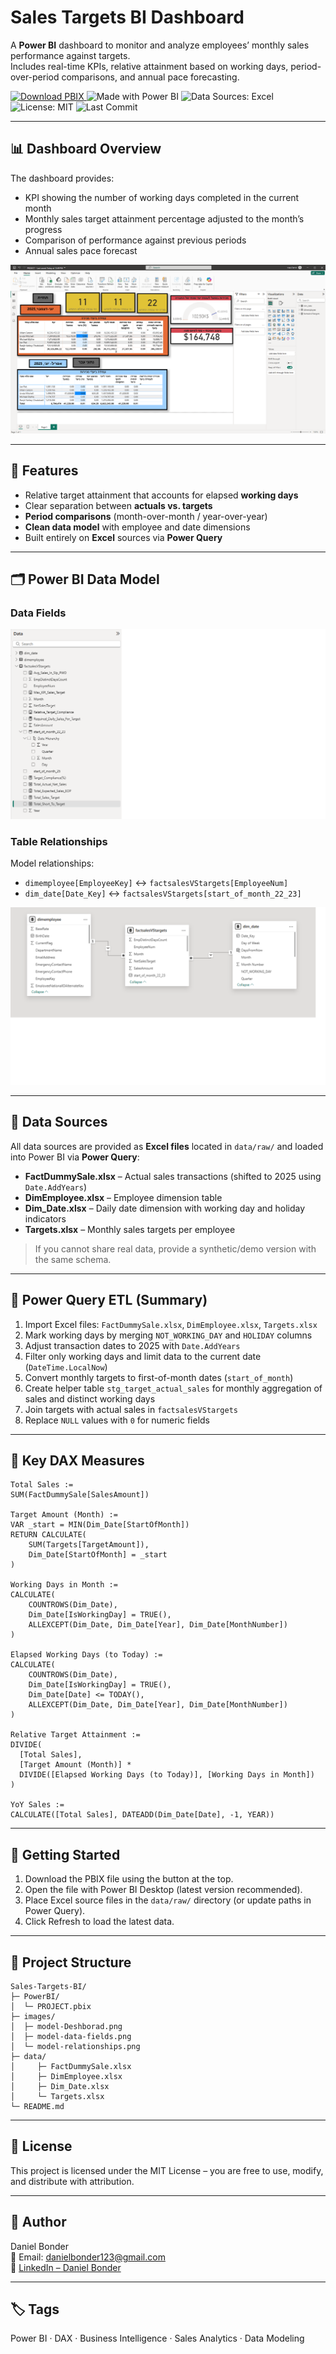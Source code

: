 # Sales Targets BI Dashboard

A **Power BI** dashboard to monitor and analyze employees’ monthly sales performance against targets.  
Includes real-time KPIs, relative attainment based on working days, period-over-period comparisons, and annual pace forecasting.

<p align="left">
  <a href="https://github.com/DanielBonder/Sales-Targets-BI/raw/main/PowerBI/PROJECT.pbix">
    <img alt="Download PBIX" src="https://img.shields.io/badge/Download-PBIX-blue?logo=power-bi&logoColor=white" />
  </a>
  <img alt="Made with Power BI" src="https://img.shields.io/badge/Made%20with-Power%20BI-yellow?logo=power-bi&logoColor=white" />
  <img alt="Data Sources: Excel" src="https://img.shields.io/badge/Data%20Sources-Excel-green?logo=microsoft-excel&logoColor=white" />
  <img alt="License: MIT" src="https://img.shields.io/badge/License-MIT-lightgrey" />
  <img alt="Last Commit" src="https://img.shields.io/github/last-commit/DanielBonder/Sales-Targets-BI" />
</p>

---

## 📊 Dashboard Overview
The dashboard provides:
- KPI showing the number of working days completed in the current month
- Monthly sales target attainment percentage adjusted to the month’s progress
- Comparison of performance against previous periods
- Annual sales pace forecast

![Dashboard Overview](images/model-Deshborad.png)

---

## 🧭 Features
- Relative target attainment that accounts for elapsed **working days**
- Clear separation between **actuals vs. targets**
- **Period comparisons** (month-over-month / year-over-year)
- **Clean data model** with employee and date dimensions
- Built entirely on **Excel** sources via **Power Query**

---

## 🗂 Power BI Data Model

### Data Fields
![Data Fields](images/model-data-fields.png)

### Table Relationships
Model relationships:
- `dimemployee[EmployeeKey]` ↔ `factsalesVStargets[EmployeeNum]`
- `dim_date[Date_Key]` ↔ `factsalesVStargets[start_of_month_22_23]`

![Relationships Diagram](images/model-relationships.png)

---

## 📂 Data Sources
All data sources are provided as **Excel files** located in `data/raw/` and loaded into Power BI via **Power Query**:

- **FactDummySale.xlsx** – Actual sales transactions (shifted to 2025 using `Date.AddYears`)
- **DimEmployee.xlsx** – Employee dimension table
- **Dim_Date.xlsx** – Daily date dimension with working day and holiday indicators
- **Targets.xlsx** – Monthly sales targets per employee

> If you cannot share real data, provide a synthetic/demo version with the same schema.

---

## 🔄 Power Query ETL (Summary)
1. Import Excel files: `FactDummySale.xlsx`, `DimEmployee.xlsx`, `Targets.xlsx`
2. Mark working days by merging `NOT_WORKING_DAY` and `HOLIDAY` columns
3. Adjust transaction dates to 2025 with `Date.AddYears`
4. Filter only working days and limit data to the current date (`DateTime.LocalNow`)
5. Convert monthly targets to first-of-month dates (`start_of_month`)
6. Create helper table `stg_target_actual_sales` for monthly aggregation of sales and distinct working days
7. Join targets with actual sales in `factsalesVStargets`
8. Replace `NULL` values with `0` for numeric fields

---

## 🧮 Key DAX Measures
```DAX
Total Sales :=
SUM(FactDummySale[SalesAmount])

Target Amount (Month) :=
VAR _start = MIN(Dim_Date[StartOfMonth])
RETURN CALCULATE(
    SUM(Targets[TargetAmount]),
    Dim_Date[StartOfMonth] = _start
)

Working Days in Month :=
CALCULATE(
    COUNTROWS(Dim_Date),
    Dim_Date[IsWorkingDay] = TRUE(),
    ALLEXCEPT(Dim_Date, Dim_Date[Year], Dim_Date[MonthNumber])
)

Elapsed Working Days (to Today) :=
CALCULATE(
    COUNTROWS(Dim_Date),
    Dim_Date[IsWorkingDay] = TRUE(),
    Dim_Date[Date] <= TODAY(),
    ALLEXCEPT(Dim_Date, Dim_Date[Year], Dim_Date[MonthNumber])
)

Relative Target Attainment :=
DIVIDE(
  [Total Sales],
  [Target Amount (Month)] *
  DIVIDE([Elapsed Working Days (to Today)], [Working Days in Month])
)

YoY Sales :=
CALCULATE([Total Sales], DATEADD(Dim_Date[Date], -1, YEAR))
```

---

## 🚀 Getting Started
1. Download the PBIX file using the button at the top.
2. Open the file with Power BI Desktop (latest version recommended).
3. Place Excel source files in the `data/raw/` directory (or update paths in Power Query).
4. Click Refresh to load the latest data.

---

## 📂 Project Structure
```
Sales-Targets-BI/
├─ PowerBI/
│  └─ PROJECT.pbix
├─ images/
│  ├─ model-Deshborad.png
│  ├─ model-data-fields.png
│  └─ model-relationships.png
├─ data/
│     ├─ FactDummySale.xlsx
│     ├─ DimEmployee.xlsx
│     ├─ Dim_Date.xlsx
│     └─ Targets.xlsx
└─ README.md
```

---

## 📄 License
This project is licensed under the MIT License – you are free to use, modify, and distribute with attribution.

---

## 👤 Author
Daniel Bonder  
📧 Email: danielbonder123@gmail.com  
🔗 [LinkedIn – Daniel Bonder](https://www.linkedin.com/in/daniel-bonder1/)

---

## 🏷 Tags
Power BI · DAX · Business Intelligence · Sales Analytics · Data Modeling
